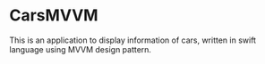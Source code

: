 # CarsMVVM
This is an application to display information of cars, written in swift language using MVVM design pattern.
